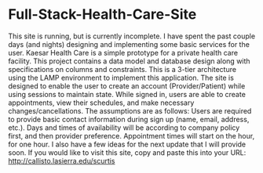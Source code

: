 # Full-Stack-Health-Care-Site
This site is running, but is currently incomplete.  I have spent the past couple days (and nights) designing and implementing some basic services for the user.  Kaesar Health Care is a simple prototype for a private health care facility.  This project contains a data model and database design along with specifications on columns and constraints.  This is a 3-tier architecture using the LAMP environment to implement this application.  The site is designed to enable the user to create an account (Provider/Patient) while using sessions to maintain state.  While signed in, users are able to create appointments, view their schedules, and make necessary changes/cancellations.  The assumptions are as follows:  Users are required to provide basic contact information during sign up (name, email, address, etc.). Days and times of availability will be according to company policy first, and then provider preference.  Appointment times will start on the hour, for one hour.  I also have a few ideas for the next update that I will provide soon.  If you would like to visit this site, copy and paste this into your URL: http://callisto.lasierra.edu/scurtis
